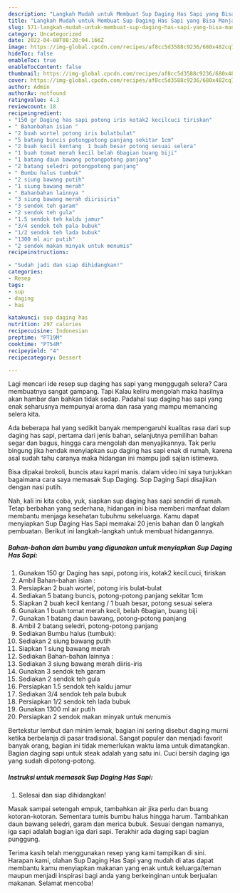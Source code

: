 ```yaml
---
description: "Langkah Mudah untuk Membuat Sup Daging Has Sapi yang Bisa Manjain Lidah, Buat Buka Puasa Sempurna"
title: "Langkah Mudah untuk Membuat Sup Daging Has Sapi yang Bisa Manjain Lidah, Buat Buka Puasa Sempurna"
slug: 571-langkah-mudah-untuk-membuat-sup-daging-has-sapi-yang-bisa-manjain-lidah-buat-buka-puasa-sempurna
category: Uncategorized
date: 2022-04-08T08:20:04.166Z
image: https://img-global.cpcdn.com/recipes/af8cc5d3588c9236/680x482cq70/sup-daging-has-sapi-foto-resep-utama.jpg
hideToc: false
enableToc: true
enableTocContent: false
thumbnail: https://img-global.cpcdn.com/recipes/af8cc5d3588c9236/680x482cq70/sup-daging-has-sapi-foto-resep-utama.jpg
cover: https://img-global.cpcdn.com/recipes/af8cc5d3588c9236/680x482cq70/sup-daging-has-sapi-foto-resep-utama.jpg
author: Admin
authorAv: notfound
ratingvalue: 4.3
reviewcount: 18
recipeingredient:
- "150 gr Daging has sapi potong iris kotak2 kecilcuci tiriskan"
- " Bahanbahan isian "
- "2 buah wortel potong iris bulatbulat"
- "5 batang buncis potongpotong panjang sekitar 1cm"
- "2 buah kecil kentang  1 buah besar potong sesuai selera"
- "1 buah tomat merah kecil belah 6bagian buang biji"
- "1 batang daun bawang potongpotong panjang"
- "2 batang seledri potongpotong panjang"
- " Bumbu halus tumbuk"
- "2 siung bawang putih"
- "1 siung bawang merah"
- " Bahanbahan lainnya "
- "3 siung bawang merah diirisiris"
- "3 sendok teh garam"
- "2 sendok teh gula"
- "1.5 sendok teh kaldu jamur"
- "3/4 sendok teh pala bubuk"
- "1/2 sendok teh lada bubuk"
- "1300 ml air putih"
- "2 sendok makan minyak untuk menumis"
recipeinstructions:

- "Sudah jadi dan siap dihidangkan!"
categories:
- Resep
tags:
- sup
- daging
- has

katakunci: sup daging has 
nutrition: 297 calories
recipecuisine: Indonesian
preptime: "PT19M"
cooktime: "PT54M"
recipeyield: "4"
recipecategory: Dessert

---
```



Lagi mencari ide resep sup daging has sapi yang menggugah selera? Cara membuatnya sangat gampang. Tapi Kalau keliru mengolah maka hasilnya akan hambar dan bahkan tidak sedap. Padahal sup daging has sapi yang enak seharusnya mempunyai aroma dan rasa yang mampu memancing selera kita.


Ada beberapa hal yang sedikit banyak mempengaruhi kualitas rasa dari sup daging has sapi, pertama dari jenis bahan, selanjutnya pemilihan bahan segar dan bagus, hingga cara mengolah dan menyajikannya. Tak perlu bingung jika hendak menyiapkan sup daging has sapi enak di rumah, karena asal sudah tahu caranya maka hidangan ini mampu jadi sajian istimewa.

Bisa dipakai brokoli, buncis atau kapri manis. dalam video ini saya tunjukkan bagaimana cara saya memasak Sup Daging. Sop Daging Sapi disajikan dengan nasi putih.


Nah, kali ini kita coba, yuk, siapkan sup daging has sapi sendiri di rumah. Tetap berbahan yang sederhana, hidangan ini bisa memberi manfaat dalam membantu menjaga kesehatan tubuhmu sekeluarga. Kamu dapat menyiapkan Sup Daging Has Sapi memakai 20 jenis bahan dan 0 langkah pembuatan. Berikut ini langkah-langkah untuk membuat hidangannya.

<!--inarticleads1-->

##### Bahan-bahan dan bumbu yang digunakan untuk menyiapkan Sup Daging Has Sapi:

1. Gunakan 150 gr Daging has sapi, potong iris, kotak2 kecil.cuci, tiriskan
1. Ambil  Bahan-bahan isian :
1. Persiapkan 2 buah wortel, potong iris bulat-bulat
1. Sediakan 5 batang buncis, potong-potong panjang sekitar 1cm
1. Siapkan 2 buah kecil kentang / 1 buah besar, potong sesuai selera
1. Gunakan 1 buah tomat merah kecil, belah 6bagian, buang biji
1. Gunakan 1 batang daun bawang, potong-potong panjang
1. Ambil 2 batang seledri, potong-potong panjang
1. Sediakan  Bumbu halus (tumbuk):
1. Sediakan 2 siung bawang putih
1. Siapkan 1 siung bawang merah
1. Sediakan  Bahan-bahan lainnya :
1. Sediakan 3 siung bawang merah diiris-iris
1. Gunakan 3 sendok teh garam
1. Sediakan 2 sendok teh gula
1. Persiapkan 1.5 sendok teh kaldu jamur
1. Sediakan 3/4 sendok teh pala bubuk
1. Persiapkan 1/2 sendok teh lada bubuk
1. Gunakan 1300 ml air putih
1. Persiapkan 2 sendok makan minyak untuk menumis


Bertekstur lembut dan minim lemak, bagian ini sering disebut daging murni ketika berbelanja di pasar tradisional. Sangat populer dan menjadi favorit banyak orang, bagian ini tidak memerlukan waktu lama untuk dimatangkan. Bagian daging sapi untuk steak adalah yang satu ini. Cuci bersih daging iga yang sudah dipotong-potong. 

<!--inarticleads2-->

##### Instruksi untuk memasak Sup Daging Has Sapi:


1. Selesai dan siap dihidangkan!

Masak sampai setengah empuk, tambahkan air jika perlu dan buang kotoran-kotoran. Sementara tumis bumbu halus hingga harum. Tambahkan daun bawang seledri, garam dan merica bubuk. Sesuai dengan namanya, iga sapi adalah bagian iga dari sapi. Terakhir ada daging sapi bagian punggung. 

Terima kasih telah menggunakan resep yang kami tampilkan di sini. Harapan kami, olahan Sup Daging Has Sapi yang mudah di atas dapat membantu kamu menyiapkan makanan yang enak untuk keluarga/teman maupun menjadi inspirasi bagi anda yang berkeinginan untuk berjualan makanan. Selamat mencoba!
